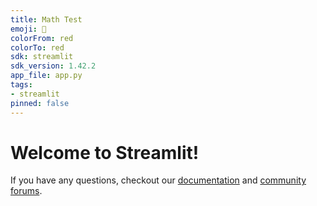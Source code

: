 ```yaml
---
title: Math Test
emoji: 🚀
colorFrom: red
colorTo: red
sdk: streamlit
sdk_version: 1.42.2
app_file: app.py
tags:
- streamlit
pinned: false
---
```


# Welcome to Streamlit!

If you have any questions, checkout our [documentation](https://docs.streamlit.io) and [community
forums](https://discuss.streamlit.io).
